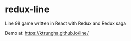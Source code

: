 # redux-line

Line 98 game written in React with Redux and Redux saga

Demo at:
https://ktrungha.github.io/line/


